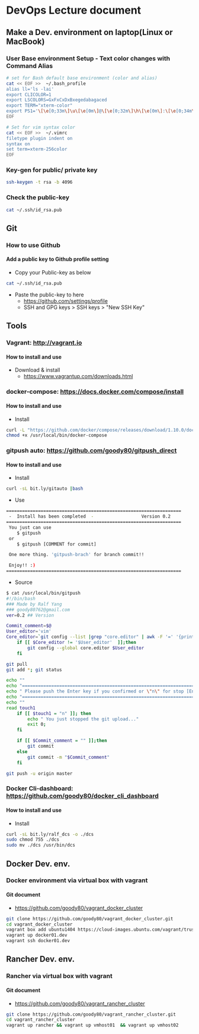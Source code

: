 # DevOps Lecture document
## Make a Dev. environment on laptop(Linux or MacBook)
### User Base environment Setup - Text color changes with Command Alias

```sh
# set for Bash default base environment (color and alias)
cat << EOF >>  ~/.bash_profile
alias ll='ls -lai'
export CLICOLOR=1
export LSCOLORS=GxFxCxDxBxegedabagaced
export TERM="xterm-color"
export PS1='\[\e[0;33m\]\u\[\e[0m\]@\[\e[0;32m\]\h\[\e[0m\]:\[\e[0;34m\]\w\[\e[0m\]\$ '
EOF

# Set for vim syntax color
cat << EOF >>  ~/.vimrc
filetype plugin indent on
syntax on
set term=xterm-256color
EOF
```


### Key-gen for public/ private key
```sh
ssh-keygen -t rsa -b 4096
```

### Check the public-key
```sh
cat ~/.ssh/id_rsa.pub
```

## Git
### How to use Github
#### Add a public key to Github profile setting
* Copy your Public-key as below
```sh
cat ~/.ssh/id_rsa.pub
```

* Paste the public-key to here
    * https://github.com/settings/profile
    * SSH and GPG keys > SSH keys > "New SSH Key"


## Tools
### Vagrant: http://vagrant.io
#### How to install and use
* Download & install
    * https://www.vagrantup.com/downloads.html


### docker-compose: https://docs.docker.com/compose/install
#### How to install and use
* Install
```sh
curl -L "https://github.com/docker/compose/releases/download/1.10.0/docker-compose-$(uname -s)-$(uname -m)" -o /usr/local/bin/docker-compose
chmod +x /usr/local/bin/docker-compose
```

### gitpush auto: https://github.com/goody80/gitpush_direct
#### How to install and use
* Install
```sh
curl -sL bit.ly/gitauto |bash
```

* Use
```sh
==================================================================
 -  Install has been completed  -                  Version 0.2
==================================================================
 You just can use
    $ gitpush
 or
    $ gitpush [COMMENT for commit]

 One more thing. 'gitpush-brach' for branch commit!!

 Enjoy!! :)
==================================================================
```

* Source
```sh
$ cat /usr/local/bin/gitpush
#!/bin/bash
### Made by Ralf Yang
### goody80762@gmail.com
ver=0.2 ## Version

Commit_comment=$@
User_editor='vim'
Core_editor=`git config --list |grep "core.editor" | awk -F '=' '{print $2}'`
	if [[ $Core_editor != '$User_editor'  ]];then
		git config --global core.editor $User_editor
	fi

git pull
git add *; git status

echo ""
echo "==========================================================================="
echo " Please push the Enter key if you confirmed or \"n\" for stop [Enter / n] "
echo "==========================================================================="
echo ""
read touch1
	if [[ $touch1 = "n" ]];	then
		echo " You just stopped the git upload..."
		exit 0;
	fi

	if [[ $Commit_comment = "" ]];then
		git commit
	else
		git commit -m "$Commit_comment"
	fi

git push -u origin master
```

### Docker Cli-dashboard: https://github.com/goody80/docker_cli_dashboard
#### How to install and use
* Install
```sh
curl -sL bit.ly/ralf_dcs -o ./dcs
sudo chmod 755 ./dcs
sudo mv ./dcs /usr/bin/dcs
```


## Docker Dev. env.
### Docker environment via virtual box with vagrant
#### Git document
* https://github.com/goody80/vagrant_docker_cluster
```sh
git clone https://github.com/goody80/vagrant_docker_cluster.git
cd vagrant_docker_cluster
vagrant box add ubuntu1404 https://cloud-images.ubuntu.com/vagrant/trusty/current/trusty-server-cloudimg-amd64-vagrant-disk1.box
vagrant up docker01.dev
vagrant ssh docker01.dev
```



## Rancher Dev. env.
### Rancher via virtual box with vagrant
#### Git document
* https://github.com/goody80/vagrant_rancher_cluster
```sh
git clone https://github.com/goody80/vagrant_rancher_cluster.git
cd vagrant_rancher_cluster
vagrant up rancher && vagrant up vmhost01  && vagrant up vmhost02
```
